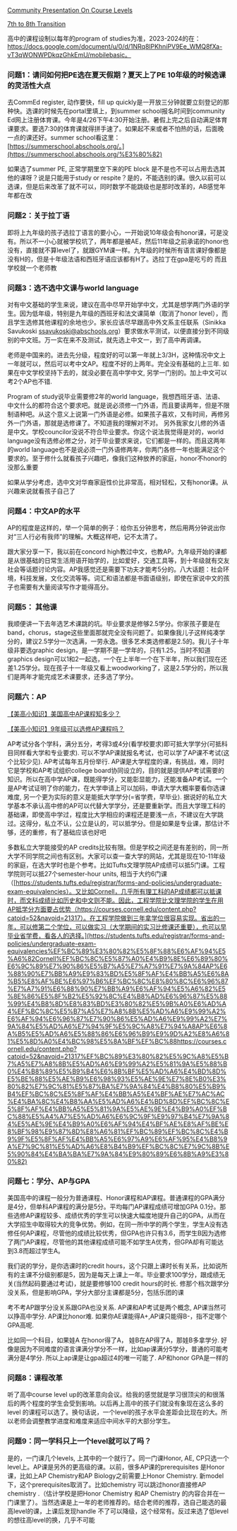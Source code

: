 [Community Presentation On Course Levels](https://github.com/stemgene/A-B_District_Info/blob/master/Files_and_images/Community%20Presentation%20On%20Course%20Levels%20-%20March%207.pdf)

[7th to 8th Transition](https://rjgrey.abschools.org/cms/One.aspx?portalId=222182&pageId=27417294)

高中的课程设制以每年的program of studies为准，2023-2024的在：https://docs.google.com/document/u/0/d/1NRq8lPKhniPV9Ee_WMQ8fXa-vT3qWONWPDkqzGhkEmU/mobilebasic。

### 问题1：请问如何把PE选在夏天假期？夏天上了PE 10年级的时候选课的灵活性大点

去CommEd register, 动作要快，fill up quickly是一开放三分钟就要立刻登记的那种快。选课的时候先在portal里填上，到summer school报名时间到community Ed网上注册体育课。今年是4/26下午4:30开始注册。暑假上完之后自动满足体育课要求。要选7:30的体育课就得拼手速了。如果起不来或者不怕热的话，后面晚一点的课还好。summer school看这里：[https://summerschool.abschools.org/。](https://summerschool.abschools.org/%E3%80%82)

如果选了summer PE, 正常学期里空下来的PE block 是不是也不可以占用去选其他的课呀？说是只能用于study or respite？是的，不能选别的课。很久以前可以选课，但是后来改革了就不可以，同时数学不能跳级也是那时改革的，AB感觉年年都在改

### 问题2：关于拉丁语

即将上九年级的孩子选拉丁语言的要小心，一开始说10年级会有honor课，可是没有。所以不一小心就被学校坑了，两年都是被AE，然后11年级之前承诺的honor也没有，直接就不算level了，就跟GYM课一样。九年级的时候所有语言课好像都是没有H的，但是十年级法语和西班牙语应该都有H了。选拉丁在gpa是吃亏的 而且学校就一个老师教

### 问题3：选不选中文课与world language

对有中文基础的学生来说，建议在高中尽早开始学中文，尤其是想学两门外语的学生。因为低年级，特别是九年级的西班牙和法文课简单（取消了honor level），而且学生选修其他课程的余地也少。家长应该尽早跟高中外文系主任联系（Sinikka Savukoski [ssavukoski@abschools.org](mailto:ssavukoski@abschools.org)）要求做水平测试，以便直接分到不同级别的中文班。万一实在来不及测试，就先选上中文一，到了高中再调课。

老师是中国来的。进去先分级，程度好的可以第一年就上3/3H，这种情况中文上一年就可以，然后可以考中文AP。程度不好的上两年。完全没有基础的上三年. 如果在中文学校坚持下去的，就没必要在高中学中文, 另学一门别的。加上中文可以考2个AP也不错. 

Program of study说毕业需要修2年的world language，我想西班牙语、法语、中文什么的都符合这个要求吧。就是说必须修一门外语，而且要读两年，但是不限制语种吧。从这个意义上说第一门外语是必修。如果孩子喜欢，又有时间，再修另外一门外语，那就是选修课了。不知道我的理解对不对。
另外我家女儿修的外语是中文。学校councilor没说不符合毕业要求。你这个说法我觉得是对的，world language没有选修必修之分，对于毕业要求来说，它们都是一样的。而且这两年的world language也不是说必须一门外语修两年，你两门各修一年也能满足这个要求的。至于修什么就看孩子兴趣吧，像我们这种放养的家庭，honor不honor的没那么重要

如果从学分考虑，选中文对华裔家庭性价比非常高，相对轻松，又有honor课。从兴趣来说就看孩子自己了

### 问题4：中文AP的水平

AP的程度是这样的，举一个简单的例子：给你五分钟思考，然后用两分钟说出你对“三人行必有我师”的理解。大概这样吧，记不太清了。

跟大家分享一下，我以前在concord high教过中文，也教AP。九年级开始的课都是从很基础的日常生活用语开始学的，比如爱好，交通工具等，到十年级就有交友社会等话题讨论内容。AP我感觉还是需要下功夫才能考5分的。八大话题：社会环境，科技发展，文化交流等等。词汇和语法都是书面语级别，即使在家说中文的孩子也需要有大量阅读写作才能得高分。

### 问题5： 其他课

我顺便讲一下去年选艺术课跳的坑。毕业要求是修够2.5学分。你家孩子要是在band，chorus，stage这些里面那就完全没有问题了。如果像我儿子这样纯凑学分的，建议2.5学分一次选满，一劳永逸。很多艺术类选修都是2.5的。我儿子十年级非要选graphic design，是一学期不是一学年的，只有1.25，当时不知道graphics design可以1和2一起选，一个在上半年一个在下半年，所以我们现在还差1.25学分。现在孩子十一年级又看上woodworking了，这是2.5学分的，所以我们是两年才能完成艺术课要求，还多选了学分。

### 问题六：AP

[【美高小知识】美国高中AP课程知多少？](https://mp.weixin.qq.com/s/4agBchIuq5yOyT30AC38Sg)

[【美高小知识】9年级可以选修AP课程吗？](https://mp.weixin.qq.com/s?__biz=MzU1Mzg2NjA5Mg==&mid=2247502912&idx=1&sn=bcab7f2290370a6e983dc79107e43e13&chksm=fbeeca43cc994355fcf42a9d5fb36285caffd7b8d19d443495a784732600fd386c64c0fe4580&mpshare=1&scene=1&srcid=0311FMnD57xX9gjmlJqI4diM&sharer_sharetime=1678550057174&sharer_shareid=00c9bffd6c989af249fd9734e0efd68c&key=0a2024300f3c69f45d60b9b70206142f62c794d189025c55e69dc11a15bbc75af53bb2d0ea842185473b30ed42d16bad6a4e87e4acb997e0836416d5e9d8aebb2ab82d64dd702aaa898f50c1932466f83062f9b3abb112e8e5a33dc9e48db2a4904dbae29cb92fea7bc5faffbd1846bda5cf39a53c84ffa57ac961946f110e4e&ascene=1&uin=MjE5OTYwNjU%3D&devicetype=Windows+10+x64&version=6309001c&lang=zh_CN&countrycode=CN&exportkey=n_ChQIAhIQafzBiQuJpSf6c8%2F3TRbttxLpAQIE97dBBAEAAAAAAB0gM9rzDnsAAAAOpnltbLcz9gKNyK89dVj0FAFEjLERQTxJlTiW3CBanZlLvsRR7ZBaazXwaJMm6Gr6j%2BCWjxWqivUXGPQ%2BI%2B0PmY0oMeZEMOO5NwbbEpdj%2B%2BRoalknFsVucOx21weX0B8Q0xdIv6KSEEmtu3PdtkG7avlDPpZS0Iqsgft3WAcBxj%2Fote%2F6dI2GRTf5sMu03hCcPe3VSQ0sSo4AUxA7sxU8i0vdxTZpAy%2BJQjRzLghyHHFFpDm%2FmoavbT0RojpgwknRAPOqPepJcwDYSmY%2B7OM4hR7I&acctmode=0&pass_ticket=TjRCHgZONEd98AOzGroY5IaYrNy5i2JPCDWTj9YvTXgJiB1Vnx57Pd%2BhUFm0%2B3Ezn0uQIwIPBTf90w%2FrAO%2F9MQ%3D%3D&wx_header=1&fontgear=2)

AP考试分各个学科，满分五分，考得3或4分(看学校要求)即可抵大学学分(可抵科目同样看大学和专业要求). 可以不学AP课就报名考试，也可以学了AP课不考试(这个比较少见). AP考试每年五月份举行. AP课是大学程度的课，有挑战，难，同时它是学校和AP考试组织college board协同设立的，目的就是提供AP考试需要的知识。所以在高中学AP课，既能得学分，又能彰显能力，还能准备AP考试。一个是AP考试证明了你的能力，在大学申请上可以加码，申请大学大概率要看你选课难度, 另一个更为实际的意义是能抵大学学分(=省学费，早毕业). 据说好的私立大学基本不承认高中修的AP可以代替大学学分，还是要重新学。而且大学理工科的基础课，即使高中学过，程度比大学相应的课程还是要浅一点，不建议在大学跳过。这得分，私立不认，公立是认的，可以抵学分。但是如果是专业课，那估计不够，还的重修，有了基础应该也好吧

多数私立大学能接受的AP credits比较有限。但是学校之间还是有差别的，同一所大学不同学院之间也有区别。大家可以查一查大学的网站，尤其是现在10-11年级的家庭，在选大学时也是个参考。比如Tufts文理学院AP成绩可以抵5门课。工程学院则可以抵27个semester-hour units, 相当于大约6门课（[https://students.tufts.edu/registrar/forms-and-policies/undergraduate-exam-equivalencies）。又比如Cornell，几乎所有理工科的AP成绩都可以抵课时，而文科成绩比如历史和中文则不能。因此，工程学院比文理学院的学生在用AP抵学分方面要占优势（https://courses.cornell.edu/content.php?catoid=52&navoid=21317）。在工程学院做到三年拿学位很容易实现。省出的一年，可以修第二个学位，可以做实习（大学期间的实习比修课还重要），也可以早毕业省学费，看各人的选择。](https://students.tufts.edu/registrar/forms-and-policies/undergraduate-exam-equivalencies%EF%BC%89%E3%80%82%E5%8F%88%E6%AF%94%E5%A6%82Cornell%EF%BC%8C%E5%87%A0%E4%B9%8E%E6%89%80%E6%9C%89%E7%90%86%E5%B7%A5%E7%A7%91%E7%9A%84AP%E6%88%90%E7%BB%A9%E9%83%BD%E5%8F%AF%E4%BB%A5%E6%8A%B5%E8%AF%BE%E6%97%B6%EF%BC%8C%E8%80%8C%E6%96%87%E7%A7%91%E6%88%90%E7%BB%A9%E6%AF%94%E5%A6%82%E5%8E%86%E5%8F%B2%E5%92%8C%E4%B8%AD%E6%96%87%E5%88%99%E4%B8%8D%E8%83%BD%E3%80%82%E5%9B%A0%E6%AD%A4%EF%BC%8C%E5%B7%A5%E7%A8%8B%E5%AD%A6%E9%99%A2%E6%AF%94%E6%96%87%E7%90%86%E5%AD%A6%E9%99%A2%E7%9A%84%E5%AD%A6%E7%94%9F%E5%9C%A8%E7%94%A8AP%E6%8A%B5%E5%AD%A6%E5%88%86%E6%96%B9%E9%9D%A2%E8%A6%81%E5%8D%A0%E4%BC%98%E5%8A%BF%EF%BC%88https://courses.cornell.edu/content.php?catoid=52&navoid=21317%EF%BC%89%E3%80%82%E5%9C%A8%E5%B7%A5%E7%A8%8B%E5%AD%A6%E9%99%A2%E5%81%9A%E5%88%B0%E4%B8%89%E5%B9%B4%E6%8B%BF%E5%AD%A6%E4%BD%8D%E5%BE%88%E5%AE%B9%E6%98%93%E5%AE%9E%E7%8E%B0%E3%80%82%E7%9C%81%E5%87%BA%E7%9A%84%E4%B8%80%E5%B9%B4%EF%BC%8C%E5%8F%AF%E4%BB%A5%E4%BF%AE%E7%AC%AC%E4%BA%8C%E4%B8%AA%E5%AD%A6%E4%BD%8D%EF%BC%8C%E5%8F%AF%E4%BB%A5%E5%81%9A%E5%AE%9E%E4%B9%A0%EF%BC%88%E5%A4%A7%E5%AD%A6%E6%9C%9F%E9%97%B4%E7%9A%84%E5%AE%9E%E4%B9%A0%E6%AF%94%E4%BF%AE%E8%AF%BE%E8%BF%98%E9%87%8D%E8%A6%81%EF%BC%89%EF%BC%8C%E4%B9%9F%E5%8F%AF%E4%BB%A5%E6%97%A9%E6%AF%95%E4%B8%9A%E7%9C%81%E5%AD%A6%E8%B4%B9%EF%BC%8C%E7%9C%8B%E5%90%84%E4%BA%BA%E7%9A%84%E9%80%89%E6%8B%A9%E3%80%82)

### 问题七：学分、AP与GPA

美国高中的课程一般分为普通课程、Honor课程和AP课程。普通课程的GPA满分是4分，但单科AP课程的满分是5分。平均每门AP课程成绩可增加GPA 0.1分。那些选修AP课程较多、成绩优秀的学生可以快速大幅度地提升自己的GPA，从而在大学招生中取得较大的竞争优势。例如，在同一所中学的两个学生，学生A没有选修任何AP课程，尽管他的成绩比较优秀，但GPA也许只有3.6，而学生B因为选修了两门AP课程，尽管他的其他课程成绩可能不如学生A优秀，但GPA却有可能达到3.8而超过学生A。

我们说的学分，是你选课时的credit hours，这个只跟上课时长有关系，比如说所有的主课不分级别都是5，因为是每天上课上一年。毕业要求100学分，跟成绩无关(当然起码要通过考试)，就是要修够100 credit hours的时长. 修那个档次跟学分没关系，但是影响GPA，学分大部分主课都是5分，包括乐团的课

考不考AP跟学分没关系跟GPA也没关系. AP课和AP考试是两个概念, AP课当然可以挣高中学分. AP课比honor难. 如果你AE课能得A+,AP课只能得B-，指不定哪个GPA高呢. 

比如同一个科目，如果娃A 在honor得了A， 娃B在AP得了A，那娃B多拿学分. 好像是因为不同难度的语言课满分学分不一样，比如ap课满分5学分，普通的可能考满分是4学分. 所以上ap课是让gpa超过4的唯一可能了. AP和honor GPA是一样的

### 问题8：课程改革

听了高中course level up的改革意向会议。给我的感觉就是学习很顶尖的和很落后的两个程度的学生会受到影响。以后再上高中的孩子们就没有象现在这么多的level 的课程可以选了。换句话说，一个level的孩子水平会差距会比现在的大。所以老师会调整教学进度和难度来适应中间水平的大部分学生。

### 问题9：同一学科只上一个level就可以了吗？

是的，一门课几个levels, 上其中的一个就行了。同一门课Honor, AE, CP只选一个level上。AP课是另外的更高级的课。以前，很多AP课的prerequisites 是Honor课，比如上AP Chemistry和AP Biology之前需要上Honor Chemistry. 新model下，这个prerequisites取消了。比如chemistry 可以跳过honor直接修AP chemistry .（估计学校是把Honor Chemistry 和AP Chemistry 的内容合并在一门课里了）。当然选课是上一年的老师推荐的。结合老师的推荐，选自己能选的最高level的课，上课后发现handle 不了可以降级，这个经常有。反过来选了低level的想往高level的换，几乎不可能